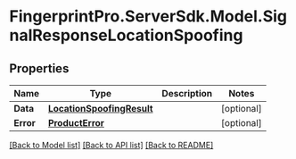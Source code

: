 # FingerprintPro.ServerSdk.Model.SignalResponseLocationSpoofing
## Properties

Name | Type | Description | Notes
------------ | ------------- | ------------- | -------------
**Data** | [**LocationSpoofingResult**](LocationSpoofingResult.md) |  | [optional] 
**Error** | [**ProductError**](ProductError.md) |  | [optional] 

[[Back to Model list]](../README.md#documentation-for-models) [[Back to API list]](../README.md#documentation-for-api-endpoints) [[Back to README]](../README.md)


